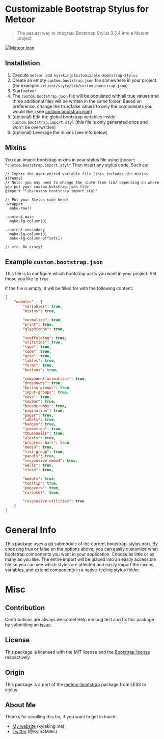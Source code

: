 Customizable Bootstrap Stylus for Meteor
========================================
> The easiest way to integrate Bootstrap Stylus 3.3.4 into a Meteor project

[![Meteor Icon](http://icon.meteor.com/package/kyleking:customizable-bootstrap-stylus)][atmosphere]

Installation
------------

1. Execute `meteor add kyleking:Customizable-Bootstrap-Stylus`
2. Create an empty `custom.bootstrap.json` file somewhere in your project. (for example: `/client/style/lib/custom.bootstrap.json`)
3. Start `meteor`
4. The `custom.bootstrap.json` file will be populated with all true values and three additional files will be written in the same folder. Based on preference, change the true/false values to only the components you would like, (see [custom.bootstrap.json](#custombootstrapjson))
4. (optional) Edit the global bootstrap variables inside `custom.bootstrap.import.styl` (this file is only generated once and won't be overwritten)
5. (optional) Leverage the mixins (see info below)

Mixins
------------------------------
You can import bootstrap mixins in your stylus file using `@import "custom.bootstrap.import.styl"`
Then insert any stylus code. Such as:

```styl
// Import the user-edited variable file (this includes the mixins already)
// Note: you may need to change the route from lib/ depending on where you put your custom.botstrap.json file
@import "lib/custom.bootstrap.import.styl"

// Put your Stylus code here!
.wrapper
  make-row()

.content-main
  make-lg-column(8)

.content-secondary
  make-lg-column(3)
  make-lg-column-offset(1)

// etc. Go crazy!
```


Example `custom.bootstrap.json`
------------------------------
This file is to configure which bootstrap parts you want in your project. Set those you like to `true`

If the file is empty, it will be filled for with the following content:
```JSON
{
	"modules" : {
		"variables": true,
		"mixins": true,

		"normalize": true,
		"print": true,
		"glyphicons": true,

		"scaffolding": true,
		"utilities": true,
		"type": true,
		"code": true,
		"grid": true,
		"tables": true,
		"forms": true,
		"buttons": true,

		"component-animations": true,
		"dropdowns": true,
		"button-groups": true,
		"input-groups": true,
		"navs": true,
		"navbar": true,
		"breadcrumbs": true,
		"pagination": true,
		"pager": true,
		"labels": true,
		"badges": true,
		"jumbotron": true,
		"thumbnails": true,
		"alerts": true,
		"progress-bars": true,
		"media": true,
		"list-group": true,
		"panels": true,
		"responsive-embed": true,
		"wells": true,
		"close": true,

		"modals": true,
		"tooltip": true,
		"popovers": true,
		"carousel": true,

		"responsive-utilities": true
	}
}

```


General Info
============
This package uses a git submodule of the current bootstrap-stylus port. By choosing true or false on the options above, you can easily customize what bootstrap components you want in your application. Choose as little or as many as you like. The entire import will be placed into an easily accessible file so you can see which styles are affected and easily import the mixins, variables, and extend components in a native-feeling stylus folder.

Misc
====

Contribution
-------

Contributions are always welcome! Help me bug test and fix this package by submitting an [issue][issue].

License
-------

This package is licensed with the MIT license and the [Bootstrap license](https://github.com/twbs/bootstrap/blob/v3.2.0/LICENSE) respectively.

Origin
------

This package is a port of the [meteor-bootstrap](https://github.com/Nemo64/meteor-bootstrap) package from LESS to stylus.

About Me
--------

Thanks for scrolling this far, if you want to get in touch:

 * [My website](http://kyleking.me) (kyleking.me)
 * [Twitter](http://twitter.com/Kyle4Miles) (@Kyle4Miles)

<!-- Links stored as variables -->

[issue]: https://github.com/KyleKing/Customizable-Bootstrap-Stylus/issues
[atmosphere]: https://atmospherejs.com/kyleking/customizable-bootstrap-stylus